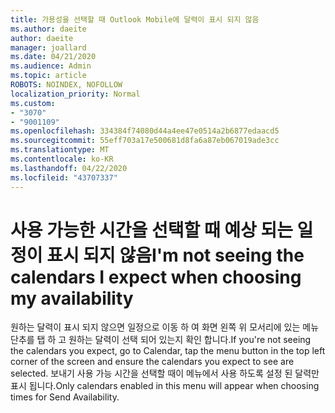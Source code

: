 ```yaml
---
title: 가용성을 선택할 때 Outlook Mobile에 달력이 표시 되지 않음
ms.author: daeite
author: daeite
manager: joallard
ms.date: 04/21/2020
ms.audience: Admin
ms.topic: article
ROBOTS: NOINDEX, NOFOLLOW
localization_priority: Normal
ms.custom:
- "3070"
- "9001109"
ms.openlocfilehash: 334384f74080d44a4ee47e0514a2b6877edaacd5
ms.sourcegitcommit: 55eff703a17e500681d8fa6a87eb067019ade3cc
ms.translationtype: MT
ms.contentlocale: ko-KR
ms.lasthandoff: 04/22/2020
ms.locfileid: "43707337"
---
```

# <a name="im-not-seeing-the-calendars-i-expect-when-choosing-my-availability"></a><span data-ttu-id="e81f5-102">사용 가능한 시간을 선택할 때 예상 되는 일정이 표시 되지 않음</span><span class="sxs-lookup"><span data-stu-id="e81f5-102">I'm not seeing the calendars I expect when choosing my availability</span></span>

<span data-ttu-id="e81f5-103">원하는 달력이 표시 되지 않으면 일정으로 이동 하 여 화면 왼쪽 위 모서리에 있는 메뉴 단추를 탭 하 고 원하는 달력이 선택 되어 있는지 확인 합니다.</span><span class="sxs-lookup"><span data-stu-id="e81f5-103">If you're not seeing the calendars you expect, go to Calendar, tap the menu button in the top left corner of the screen and ensure the calendars you expect to see are selected.</span></span> <span data-ttu-id="e81f5-104">보내기 사용 가능 시간을 선택할 때이 메뉴에서 사용 하도록 설정 된 달력만 표시 됩니다.</span><span class="sxs-lookup"><span data-stu-id="e81f5-104">Only calendars enabled in this menu will appear when choosing times for Send Availability.</span></span>
